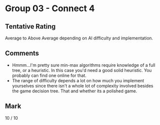 # Group 03 - Connect 4

## Tentative Rating
Average to Above Average depending on AI difficulty and implementation.

## Comments
 - Hmmm...I'm pretty sure min-max algorithms require knowledge of a full tree, or a heuristic. In this case you'd need a good solid heuristic. You probably can find one online for that.
 - The range of difficulty depends a lot on how much you implement yourselves since there isn't a whole lot of complexity involved besides the game decision tree. That and whether its a polished game.

## Mark
10 / 10